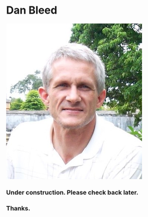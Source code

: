 # Dan Bleed

![Daniel Magnus Bleed](me_in_hue.jpg)

### Under construction. Please check back later. 

### Thanks.
